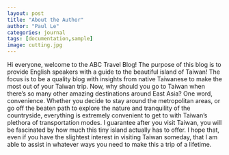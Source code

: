 ```yaml
---
layout: post
title: "About the Author"
author: "Paul Le"
categories: journal
tags: [documentation,sample]
image: cutting.jpg
---
```


Hi everyone, welcome to the ABC Travel Blog!
The purpose of this blog is to provide English speakers with a guide to the beautiful island of Taiwan! The focus is to be a quality blog with insights from native Taiwanese to make the most out of your Taiwan trip.
Now, why should you go to Taiwan when there’s so many other amazing destinations around East Asia? One word, convenience. Whether you decide to stay around the metropolitan areas, or go off the beaten path to explore the nature and tranquility of the countryside, everything is extremely convenient to get to with Taiwan’s plethora of transportation modes. I guarantee after you visit Taiwan, you will be fascinated by how much this tiny island actually has to offer. I hope that, even if you have the slightest interest in visiting Taiwan someday, that I am able to assist in whatever ways you need to make this a trip of a lifetime.
